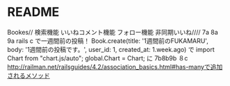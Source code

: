 # README

Bookes//
検索機能
いいねコメント機能
フォロー機能
非同期いいね////
7a 8a 9a
rails c で一週間前の投稿！
Book.create(title: '1週間前のFUKAMARU', body: '1週間前の投稿です。', user_id: 1, created_at: 1.week.ago)
で
import Chart from "chart.js/auto";
global.Chart = Chart; 
に
7b8b9b
８c  http://railman.net/railsguides/4.2/association_basics.html#has-manyで追加されるメソッド
